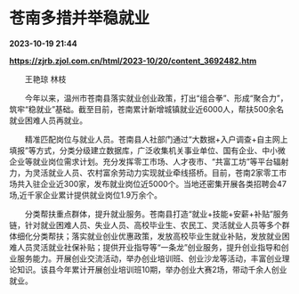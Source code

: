 # 苍南多措并举稳就业

**2023-10-19 21:44**

**https://zjrb.zjol.com.cn/html/2023-10/20/content_3692482.htm**

　　王艳琼 林枝

　　今年以来，温州市苍南县落实就业创业政策，打出“组合拳”、形成“聚合力”，筑牢“稳就业”基础。截至目前，苍南累计新增城镇就业近6000人，帮扶500余名就业困难人员再就业。

　　精准匹配岗位与就业人员。苍南县人社部门通过“大数据+入户调查+自主网上填报”等方式，分类分级建立数据库，广泛收集机关事业单位、国有企业、中小微企业等就业岗位需求计划。充分发挥零工市场、人才夜市、“共富工坊”等平台辐射力，为灵活就业人员、农村富余劳动力实现就业牵线搭桥。目前，苍南2家零工市场共入驻企业近300家，发布就业岗位近5000个。当地还密集开展各类招聘会47场,近千家企业累计提供就业岗位1.9万余个。

　　分类帮扶重点群体，提升就业服务。苍南县打造“就业+技能+安薪+补贴”服务链，针对就业困难人员、失业人员、高校毕业生、农民工、灵活就业人员等多个群体细化分类帮扶；落实就业创业优惠政策，发放高校毕业生就业补贴，发放就业困难人员灵活就业社保补贴；提供开业指导等“一条龙”创业服务，提升创业指导和创业服务能力。开展创业交流活动，举办创业培训班、创业沙龙等活动，丰富创业理论知识。该县今年累计开展创业培训班10期，举办创业大赛2场，带动千余人创业就业。
